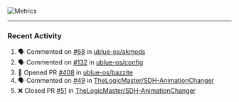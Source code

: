 ![Metrics](https://metrics.lecoq.io/KyleGospo?template=classic&base=header%2C%20activity%2C%20community%2C%20repositories%2C%20metadata&base.indepth=false&base.hireable=false&base.skip=false&config.timezone=America%2FLos_Angeles)

---
### Recent Activity
<!--START_SECTION:activity-->
1. 🗣 Commented on [#68](https://github.com/ublue-os/akmods/issues/68#issuecomment-1749858781) in [ublue-os/akmods](https://github.com/ublue-os/akmods)
2. 🗣 Commented on [#132](https://github.com/ublue-os/config/pull/132#issuecomment-1749848873) in [ublue-os/config](https://github.com/ublue-os/config)
3. 💪 Opened PR [#408](https://github.com/ublue-os/bazzite/pull/408) in [ublue-os/bazzite](https://github.com/ublue-os/bazzite)
4. 🗣 Commented on [#49](https://github.com/TheLogicMaster/SDH-AnimationChanger/pull/49#issuecomment-1749369719) in [TheLogicMaster/SDH-AnimationChanger](https://github.com/TheLogicMaster/SDH-AnimationChanger)
5. ❌ Closed PR [#51](https://github.com/TheLogicMaster/SDH-AnimationChanger/pull/51) in [TheLogicMaster/SDH-AnimationChanger](https://github.com/TheLogicMaster/SDH-AnimationChanger)
<!--END_SECTION:activity-->

